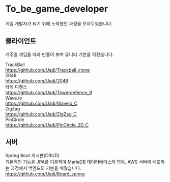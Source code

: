 # To_be_game_developer
게임 개발자가 되기 위해 노력했던 과정을 모아두었습니다.

## 클라이언트

캐주얼 게임을 따라 만들어 보며 유니티 기본을 익혔습니다. 

TrackBall  
https://github.com/Uadj/Trackball_clone  
2048  
https://github.com/Uadj/2048  
타워 디펜스  
https://github.com/Uadj/Towerdefence_B  
Wave.io  
https://github.com/Uadj/Waveio_C  
ZigZag  
https://github.com/Uadj/ZigZag_C  
PinCircle  
https://github.com/Uadj/PinCircle_2D_C  

## 서버  
Spring Boot 게시판(CRUD)  
기본적인 기능을 JPA를 이용하여 MariaDB 데이터베이스와 연동, AWS 서버에 배포하는 과정에서 백엔드의 기본을 배웠습니다.  
https://github.com/Uadj/Board_spring
